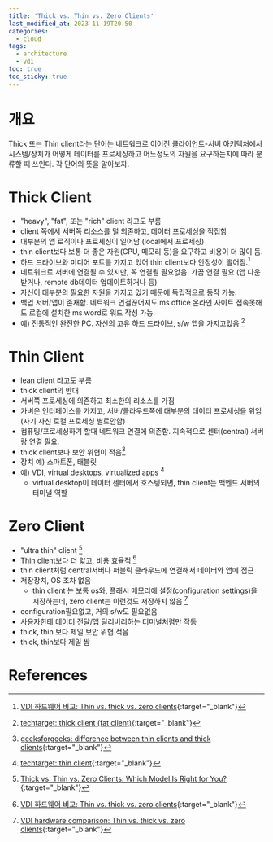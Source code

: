 ```yaml
---
title: 'Thick vs. Thin vs. Zero Clients'
last_modified_at: 2023-11-19T20:50
categories:
  - cloud
tags:
  - architecture
  - vdi
toc: true
toc_sticky: true
---
```


# 개요
Thick 또는 Thin client라는 단어는 네트워크로 이어진 클라이언트-서버 아키텍처에서 시스템/장치가 어떻게 데이터를 프로세싱하고 어느정도의 자원을 요구하는지에 따라 분류할 때 쓰인다. 각 단어의 뜻을 알아보자. 

# Thick Client
- "heavy", "fat", 또는 "rich" client 라고도 부름 
- client 쪽에서 서버쪽 리소스를 덜 의존하고, 데이터 프로세싱을 직접함
- 대부분의 앱 로직이나 프로세싱이 일어남 (local에서 프로세싱)
- thin client보다 보통 더 좋은 자원(CPU, 메모리 등)을 요구하고 비용이 더 많이 듬.
- 하드 드라이브와 미디어 포트를 가지고 있어 thin client보다 안정성이 떨어짐.[^fn4]
- 네트워크로 서버에 연결될 수 있지만, 꼭 연결될 필요없음. 가끔 연결 필요 (앱 다운받거나, remote db데이터 업데이트하거나 등)
- 자신이 대부분의 필요한 자원을 가지고 있기 때문에 독립적으로 동작 가능. 
- 백업 서버/앱이 존재함. 네트워크 연결끊어져도 ms office 온라인 사이트 접속못해도 로컬에 설치한 ms word로 워드 작성 가능.
- 예) 전통적인 완전한 PC. 자신의 고유 하드 드라이브, s/w 앱을 가지고있음 [^fn1]

# Thin Client 
- lean client 라고도 부름
- thick client의 반대
- 서버쪽 프로세싱에 의존하고 최소한의 리소스를 가짐 
- 가벼운 인터페이스를 가지고, 서버/클라우드쪽에 대부분의 데이터 프로세싱을 위임 (자기 자신 로컬 프로세싱 별로안함)
- 컴퓨팅/프로세싱하기 할때 네트워크 연결에 의존함. 지속적으로 센터(central) 서버랑 연결 필요.
- thick client보다 보안 위협이 적음[^fn3]
- 장치 예) 스마트폰, 태블릿
- 예) VDI, virtual desktops, virtualized apps [^fn2]
  - virtual desktop이 데이터 센터에서 호스팅되면, thin client는 백엔드 서버의 터미널 역할


# Zero Client 
- "ultra thin" client [^fn5]
- Thin client보다 더 얇고, 비용 효율적 [^fn4]
- thin client처럼 central서버나 퍼블릭 클라우드에 연결해서 데이터와 앱에 접근
- 저장장치, OS 조차 없음 
  - thin client 는 보통 os와, 플래시 메모리에 설정(configuration settings)을 저장하는데, zero client는 이런것도 저장하지 않음 [^fn6]
- configuration필요없고, 거의 s/w도 필요없음
- 사용자한테 데이터 전달/앱 딜리버리하는 터미널처럼만 작동
- thick, thin 보다 제일 보안 위협 적음
- thick, thin보다 제일 쌈

# References
[^fn1]: [techtarget: thick client (fat client)](https://www.techtarget.com/whatis/definition/fat-client-thick-client){:target="_blank"}
[^fn2]: [techtarget: thin client](https://www.techtarget.com/searchnetworking/definition/thin-client){:target="_blank"}
[^fn3]: [geeksforgeeks: difference between thin clients and thick clients](https://www.geeksforgeeks.org/difference-between-thin-clients-and-thick-clients/){:target="_blank"}

[^fn4]: [VDI 하드웨어 비교: Thin vs. thick vs. zero clients](https://m.blog.naver.com/ki630808/222133521770){:target="_blank"}
[^fn5]: [Thick vs. Thin vs. Zero Clients: Which Model Is Right for You?](https://www.cdw.com/content/cdw/en/articles/hardware/thick-vs-thin-vs-zero-clients.html){:target="_blank"}
[^fn6]: [VDI hardware comparison: Thin vs. thick vs. zero clients](https://www.techtarget.com/searchvirtualdesktop/feature/VDI-hardware-comparison-Thin-vs-thick-vs-zero-clients){:target="_blank"}
